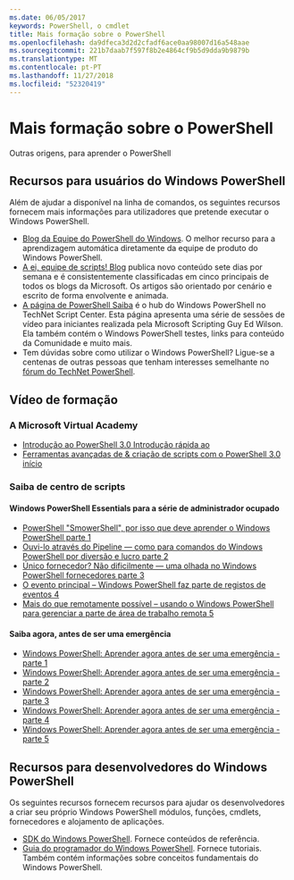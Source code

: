 ```yaml
---
ms.date: 06/05/2017
keywords: PowerShell, o cmdlet
title: Mais formação sobre o PowerShell
ms.openlocfilehash: da9dfeca3d2d2cfadf6ace0aa98007d16a548aae
ms.sourcegitcommit: 221b7daab7f597f8b2e4864cf9b5d9dda9b9879b
ms.translationtype: MT
ms.contentlocale: pt-PT
ms.lasthandoff: 11/27/2018
ms.locfileid: "52320419"
---
```

# <a name="more-powershell-learning"></a>Mais formação sobre o PowerShell

Outras origens, para aprender o PowerShell

## <a name="resources-for-windows-powershell-users"></a>Recursos para usuários do Windows PowerShell

Além de ajudar a disponível na linha de comandos, os seguintes recursos fornecem mais informações para utilizadores que pretende executar o Windows PowerShell.

- [Blog da Equipe do PowerShell do Windows](https://blogs.msdn.microsoft.com/powershell/). O melhor recurso para a aprendizagem automática diretamente da equipe de produto do Windows PowerShell.
- [A ei, equipe de scripts! Blog](https://blogs.technet.microsoft.com/heyscriptingguy/) publica novo conteúdo sete dias por semana e é consistentemente classificadas em cinco principais de todos os blogs da Microsoft. Os artigos são orientado por cenário e escrito de forma envolvente e animada.
- [A página de PowerShell Saiba](https://blogs.technet.microsoft.com/heyscriptingguy/2015/01/04/weekend-scripter-the-best-ways-to-learn-powershell/) é o hub do Windows PowerShell no TechNet Script Center. Esta página apresenta uma série de sessões de vídeo para iniciantes realizada pela Microsoft Scripting Guy Ed Wilson. Ela também contém o Windows PowerShell testes, links para conteúdo da Comunidade e muito mais.
- Tem dúvidas sobre como utilizar o Windows PowerShell? Ligue-se a centenas de outras pessoas que tenham interesses semelhante no [fórum do TechNet PowerShell](https://social.technet.microsoft.com/Forums/home?forum=winserverpowershell).

## <a name="video-training"></a>Vídeo de formação

### <a name="microsoft-virtual-academy"></a>A Microsoft Virtual Academy

- [Introdução ao PowerShell 3.0 Introdução rápida ao](https://mva.microsoft.com/en-US/training-courses/getting-started-with-powershell-30-jump-start-8276)
- [Ferramentas avançadas de & criação de scripts com o PowerShell 3.0 início](https://mva.microsoft.com/en-US/training-courses/advanced-tools-scripting-with-powershell-30-jump-start-8277)

### <a name="script-center-learn"></a>Saiba de centro de scripts

#### <a name="windows-powershell-essentials-for-the-busy-admin-series"></a>Windows PowerShell Essentials para a série de administrador ocupado

- [PowerShell "SmowerShell", por isso que deve aprender o Windows PowerShell parte 1](https://dlbmodigital.microsoft.com/webcasts/wmv/23976_Dnl_L.wmv)
- [Ouvi-lo através do Pipeline — como para comandos do Windows PowerShell por diversão e lucro parte 2](https://dlbmodigital.microsoft.com/webcasts/wmv/23977_Dnl_L.wmv)
- [Único fornecedor? Não dificilmente — uma olhada no Windows PowerShell fornecedores parte 3](https://dlbmodigital.microsoft.com/webcasts/wmv/23978_Dnl_L.wmv)
- [O evento principal – Windows PowerShell faz parte de registos de eventos 4](https://dlbmodigital.microsoft.com/webcasts/wmv/23979_Dnl_L.wmv)
- [Mais do que remotamente possível – usando o Windows PowerShell para gerenciar a parte de área de trabalho remota 5](https://dlbmodigital.microsoft.com/webcasts/wmv/23980_Dnl_L.wmv)

#### <a name="learn-it-now-before-its-an-emergency"></a>Saiba agora, antes de ser uma emergência

- [Windows PowerShell: Aprender agora antes de ser uma emergência - parte 1](https://dlbmodigital.microsoft.com/webcasts/wmv/1032481530_Dnl_L.wmv)
- [Windows PowerShell: Aprender agora antes de ser uma emergência - parte 2](https://dlbmodigital.microsoft.com/webcasts/wmv/1032481542_Dnl_L.wmv)
- [Windows PowerShell: Aprender agora antes de ser uma emergência - parte 3](https://dlbmodigital.microsoft.com/webcasts/wmv/1032481548_Dnl_L.wmv)
- [Windows PowerShell: Aprender agora antes de ser uma emergência - parte 4](https://dlbmodigital.microsoft.com/webcasts/wmv/1032481552_Dnl_L.wmv)
- [Windows PowerShell: Aprender agora antes de ser uma emergência - parte 5](https://dlbmodigital.microsoft.com/webcasts/wmv/1032481554_Dnl_L.wmv)

## <a name="resources-for-windows-powershell-developers"></a>Recursos para desenvolvedores do Windows PowerShell

Os seguintes recursos fornecem recursos para ajudar os desenvolvedores a criar seu próprio Windows PowerShell módulos, funções, cmdlets, fornecedores e alojamento de aplicações.

- [SDK do Windows PowerShell](https://go.microsoft.com/fwlink/p/?LinkID=89595). Fornece conteúdos de referência.
- [Guia do programador do Windows PowerShell](https://go.microsoft.com/fwlink/p/?LinkID=89596). Fornece tutoriais. Também contém informações sobre conceitos fundamentais do Windows PowerShell.
